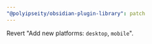 ```yaml
---
"@polyipseity/obsidian-plugin-library": patch
---
```


Revert "Add new platforms: `desktop`, `mobile`".
